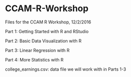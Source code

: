 # CCAM-R-Workshop
Files for the CCAM R Workshop, 12/2/2016

Part 1: Getting Started with R and RStudio

Part 2: Basic Data Visualization with R

Part 3: Linear Regression with R

Part 4: More Statistics with R

college_earnings.csv: data file we will work with in Parts 1-3

